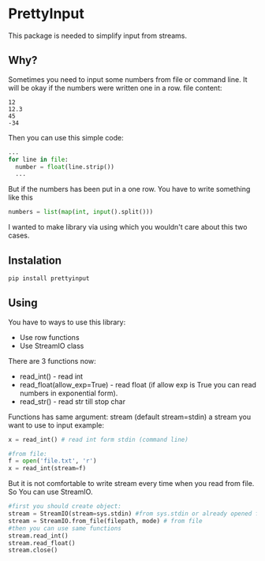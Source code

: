 # PrettyInput
This package is needed to simplify input from streams.
## Why?
Sometimes you need to input some numbers from file or command line.
It will be okay if the numbers were written one in a row.
file content:
```
12
12.3
45
-34
```
Then you can use this simple code:
```python
...
for line in file:
  number = float(line.strip())
  ...
```
But if the numbers has been put in a one row. You have to write something like this
```python
numbers = list(map(int, input().split()))
```
I wanted to make library via using which you wouldn't care about this two cases.

## Instalation
```bash
pip install prettyinput
```

## Using
You have to ways to use this library:
- Use row functions
- Use StreamIO class

There are 3 functions now:
- read_int() - read int
- read_float(allow_exp=True) - read float (if allow exp is True you can read numbers in exponential form).
- read_str() - read str till stop char

Functions has same argument: stream (default stream=stdin) a stream you want to use to input
example:
```python
x = read_int() # read int form stdin (command line)

#from file:
f = open('file.txt', 'r')
x = read_int(stream=f)
```
But it is not comfortable to write stream every time when you read from file.
So You can use StreamIO.

```python
#first you should create object:
stream = StreamIO(stream=sys.stdin) #from sys.stdin or already opened file
stream = StreamIO.from_file(filepath, mode) # from file
#then you can use same functions
stream.read_int()
stream.read_float()
stream.close()
```
